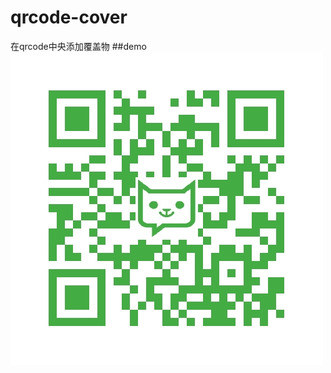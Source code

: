 # qrcode-cover
在qrcode中央添加覆盖物
##demo
![轻松筹](https://github.com/cnjack/qrcode-cover/blob/master/test.jpg?raw=true)